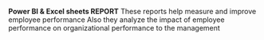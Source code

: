**Power BI & Excel sheets REPORT**
These reports help measure and improve employee performance
Also they analyze the impact of employee performance on organizational performance to the management
